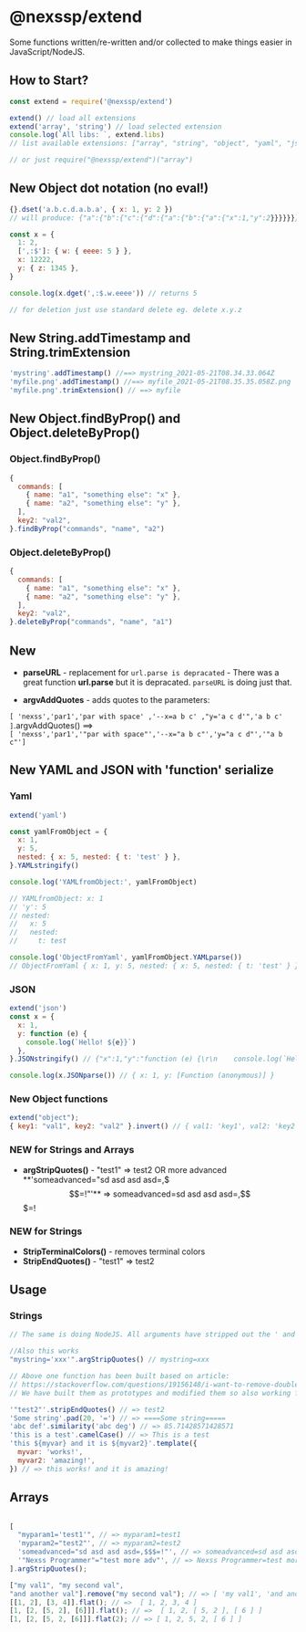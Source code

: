 # @nexssp/extend

Some functions written/re-written and/or collected to make things easier in JavaScript/NodeJS.

## How to Start?

```js
const extend = require('@nexssp/extend')

extend() // load all extensions
extend('array', 'string') // load selected extension
console.log(`All libs: `, extend.libs)
// list available extensions: ["array", "string", "object", "yaml", "json"]

// or just require("@nexssp/extend")("array")
```

## New Object dot notation (no eval!)

```js
{}.dset('a.b.c.d.a.b.a', { x: 1, y: 2 })
// will produce: {"a":{"b":{"c":{"d":{"a":{"b":{"a":{"x":1,"y":2}}}}}}}}

const x = {
  1: 2,
  [',:$']: { w: { eeee: 5 } },
  x: 12222,
  y: { z: 1345 },
}

console.log(x.dget(',:$.w.eeee')) // returns 5

// for deletion just use standard delete eg. delete x.y.z
```

## New String.addTimestamp and String.trimExtension

```js
'mystring'.addTimestamp() //==> mystring_2021-05-21T08.34.33.064Z
'myfile.png'.addTimestamp() //==> myfile_2021-05-21T08.35.35.058Z.png
'myfile.png'.trimExtension() // ==> myfile
```

## New Object.findByProp() and Object.deleteByProp()

### Object.findByProp()

```js
{
  commands: [
    { name: "a1", "something else": "x" },
    { name: "a2", "something else": "y" },
  ],
  key2: "val2",
}.findByProp("commands", "name", "a2")
```

### Object.deleteByProp()

```js
{
  commands: [
    { name: "a1", "something else": "x" },
    { name: "a2", "something else": "y" },
  ],
  key2: "val2",
}.deleteByProp("commands", "name", "a1")
```

## New

- **parseURL** - replacement for `url.parse is depracated` - There was a great function **url.parse** but it is depracated. `parseURL` is doing just that.

- **argvAddQuotes** - adds quotes to the parameters:

`[ 'nexss','par1','par with space' ,'--x=a b c' ,"y='a c d'",'a b c' ]`.argvAddQuotes() ==>  
`[ 'nexss','par1','"par with space"','--x="a b c"','y="a c d"','"a b c"']`

## New YAML and JSON with 'function' serialize

### Yaml

```js
extend('yaml')

const yamlFromObject = {
  x: 1,
  y: 5,
  nested: { x: 5, nested: { t: 'test' } },
}.YAMLstringify()

console.log('YAMLfromObject:', yamlFromObject)

// YAMLfromObject: x: 1
// 'y': 5
// nested:
//   x: 5
//   nested:
//     t: test

console.log('ObjectFromYaml', yamlFromObject.YAMLparse())
// ObjectFromYaml { x: 1, y: 5, nested: { x: 5, nested: { t: 'test' } } }
```

### JSON

```js
extend('json')
const x = {
  x: 1,
  y: function (e) {
    console.log(`Hello! ${e}}`)
  },
}.JSONstringify() // {"x":1,"y":"function (e) {\r\n    console.log(`Hello! ${e}}`);\r\n  }"}

console.log(x.JSONparse()) // { x: 1, y: [Function (anonymous)] }
```

### New Object functions

```js
extend("object");
{ key1: "val1", key2: "val2" }.invert() // { val1: 'key1', val2: 'key2' }
```

### NEW for Strings and Arrays

- **argStripQuotes()** - "test1" => test2 OR more advanced **'someadvanced="sd asd asd asd=,$$$=!"'** => someadvanced=sd asd asd asd=,$$$=!

### NEW for Strings

- **StripTerminalColors()** - removes terminal colors
- **StripEndQuotes()** - "test1" => test2

## Usage

### Strings

```js
// The same is doing NodeJS. All arguments have stripped out the ' and " begining and end.

//Also this works
"mystring='xxx'".argStripQuotes() // mystring=xxx

// Above one function has been built based on article:
// https://stackoverflow.com/questions/19156148/i-want-to-remove-double-quotes-from-a-string
// We have built them as prototypes and modified them so also working for arrays.

'"test2"'.stripEndQuotes() // => test2
'Some string'.pad(20, '=') // => ====Some string=====
'abc def'.similarity('abc deg') // => 85.71428571428571
'this is a test'.camelCase() // => This is a test
'this ${myvar} and it is ${myvar2}'.template({
  myvar: 'works!',
  myvar2: 'amazing!',
}) // => this works! and it is amazing!
```

## Arrays

```js

[
  "myparam1='test1'", // => myparam1=test1
  'myparam2="test2"', // => myparam2=test2
  'someadvanced="sd asd asd asd=,$$$=!"', // => someadvanced=sd asd asd asd=,$$$=!
  '"Nexss Programmer"="test more adv"', // => Nexss Programmer=test more adv
].argStripQuotes();

["my val1", "my second val",
"and another val"].remove("my second val"); // => [ 'my val1', 'and another val' ]
[[1, 2], [3, 4]].flat(); // =>  [ 1, 2, 3, 4 ]
[1, [2, [5, 2], [6]]].flat(); // =>  [ 1, 2, [ 5, 2 ], [ 6 ] ]
[1, [2, [5, 2, [6]]].flat(2); // => [ 1, 2, 5, 2, [ 6 ] ]

```
